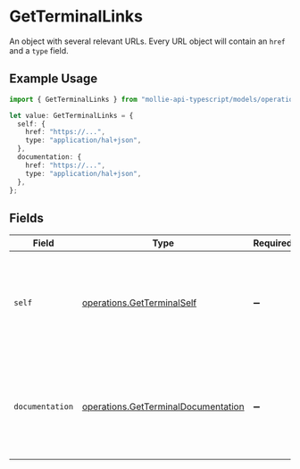 # GetTerminalLinks

An object with several relevant URLs. Every URL object will contain an `href` and a `type` field.

## Example Usage

```typescript
import { GetTerminalLinks } from "mollie-api-typescript/models/operations";

let value: GetTerminalLinks = {
  self: {
    href: "https://...",
    type: "application/hal+json",
  },
  documentation: {
    href: "https://...",
    type: "application/hal+json",
  },
};
```

## Fields

| Field                                                                                      | Type                                                                                       | Required                                                                                   | Description                                                                                |
| ------------------------------------------------------------------------------------------ | ------------------------------------------------------------------------------------------ | ------------------------------------------------------------------------------------------ | ------------------------------------------------------------------------------------------ |
| `self`                                                                                     | [operations.GetTerminalSelf](../../models/operations/getterminalself.md)                   | :heavy_minus_sign:                                                                         | In v2 endpoints, URLs are commonly represented as objects with an `href` and `type` field. |
| `documentation`                                                                            | [operations.GetTerminalDocumentation](../../models/operations/getterminaldocumentation.md) | :heavy_minus_sign:                                                                         | In v2 endpoints, URLs are commonly represented as objects with an `href` and `type` field. |